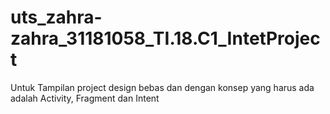 # uts_zahra-zahra_31181058_TI.18.C1_IntetProject
Untuk Tampilan project design bebas dan dengan konsep yang harus ada adalah Activity, Fragment dan Intent
